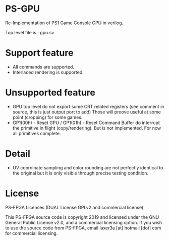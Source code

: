 # PS-GPU
Re-Implementation of PS1 Game Console GPU in verilog.

Top level file is : gpu.sv

# Support feature
- All commands are supported.
- Interlaced rendering is supported.

# Unsupported feature
- GPU top level do not export some CRT related registers (see comment in source, this is just output port to add)
  Those will proove useful at some point (cropping) for some games.
- GP1(00h) - Reset GPU / GP1(01h) - Reset Command Buffer do interrupt the primitive in flight (copy/rendering).
  But is not implemented. For now all primitives complete.

# Detail
- UV coordinate sampling and color rounding are not perfectly identical to the original but it is only visible through
  precise testing condition.

# License

PS-FPGA Licenses (DUAL License GPLv2 and commercial license)

This PS-FPGA source code is copyright 2019 and licensed under the GNU General Public License v2.0, and a commercial licensing option.
If you wish to use the source code from PS-FPGA, email laxer3a [at] hotmail [dot] com for commercial licensing.
